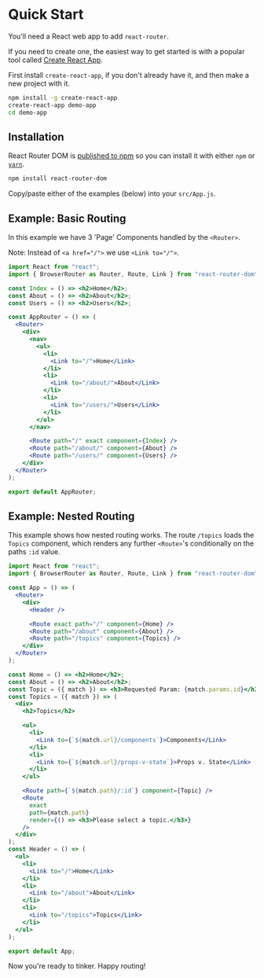# Quick Start

You'll need a React web app to add `react-router`.

If you need to create one, the easiest way to get started is with a popular tool called [Create React App][crapp].

First install `create-react-app`, if you don't already have it, and then make a new project with it.

```sh
npm install -g create-react-app
create-react-app demo-app
cd demo-app
```

## Installation

React Router DOM is [published to npm](https://npm.im/react-router-dom) so you can install it with either `npm` or [`yarn`](https://yarnpkg.com).

```sh
npm install react-router-dom
```

Copy/paste either of the examples (below) into your `src/App.js`.

## Example: Basic Routing

In this example we have 3 'Page' Components handled by the `<Router>`.

Note: Instead of `<a href="/">` we use `<Link to="/">`.

```jsx
import React from "react";
import { BrowserRouter as Router, Route, Link } from "react-router-dom";

const Index = () => <h2>Home</h2>;
const About = () => <h2>About</h2>;
const Users = () => <h2>Users</h2>;

const AppRouter = () => (
  <Router>
    <div>
      <nav>
        <ul>
          <li>
            <Link to="/">Home</Link>
          </li>
          <li>
            <Link to="/about/">About</Link>
          </li>
          <li>
            <Link to="/users/">Users</Link>
          </li>
        </ul>
      </nav>

      <Route path="/" exact component={Index} />
      <Route path="/about/" component={About} />
      <Route path="/users/" component={Users} />
    </div>
  </Router>
);

export default AppRouter;
```

## Example: Nested Routing

This example shows how nested routing works. The route `/topics` loads the `Topics` component, which renders any further `<Route>`'s conditionally on the paths `:id` value.

```jsx
import React from "react";
import { BrowserRouter as Router, Route, Link } from "react-router-dom";

const App = () => (
  <Router>
    <div>
      <Header />

      <Route exact path="/" component={Home} />
      <Route path="/about" component={About} />
      <Route path="/topics" component={Topics} />
    </div>
  </Router>
);

const Home = () => <h2>Home</h2>;
const About = () => <h2>About</h2>;
const Topic = ({ match }) => <h3>Requested Param: {match.params.id}</h3>;
const Topics = ({ match }) => (
  <div>
    <h2>Topics</h2>

    <ul>
      <li>
        <Link to={`${match.url}/components`}>Components</Link>
      </li>
      <li>
        <Link to={`${match.url}/props-v-state`}>Props v. State</Link>
      </li>
    </ul>

    <Route path={`${match.path}/:id`} component={Topic} />
    <Route
      exact
      path={match.path}
      render={() => <h3>Please select a topic.</h3>}
    />
  </div>
);
const Header = () => (
  <ul>
    <li>
      <Link to="/">Home</Link>
    </li>
    <li>
      <Link to="/about">About</Link>
    </li>
    <li>
      <Link to="/topics">Topics</Link>
    </li>
  </ul>
);

export default App;
```

Now you're ready to tinker. Happy routing!

[crapp]: https://github.com/facebook/create-react-app

